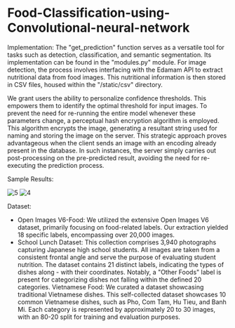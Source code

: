 # Food-Classification-using-Convolutional-neural-network




Implementation:
The "get_prediction" function serves as a versatile tool for tasks such as detection, classification, and semantic segmentation. Its implementation can be found in the "modules.py" module. For image detection, the process involves interfacing with the Edamam API to extract nutritional data from food images. This nutritional information is then stored in CSV files, housed within the "/static/csv" directory.

We grant users the ability to personalize confidence thresholds. This empowers them to identify the optimal threshold for input images. To prevent the need for re-running the entire model whenever these parameters change, a perceptual hash encryption algorithm is employed. This algorithm encrypts the image, generating a resultant string used for naming and storing the image on the server. This strategic approach proves advantageous when the client sends an image with an encoding already present in the database. In such instances, the server simply carries out post-processing on the pre-predicted result, avoiding the need for re-executing the prediction process.

Sample Results:

![5](https://github.com/SukeshRondla/Food-Classification-using-Convolutional-neural-network/assets/65500920/27148bf3-0678-4326-abba-39722ff9d454)
![4](https://github.com/SukeshRondla/Food-Classification-using-Convolutional-neural-network/assets/65500920/80224509-772b-4ea8-a2c0-443c9e71bf4d)


Dataset:
- Open Images V6-Food: We utilized the extensive Open Images V6 dataset, primarily focusing on food-related labels. Our extraction yielded 18 specific labels, encompassing over 20,000 images.
- School Lunch Dataset: This collection comprises 3,940 photographs capturing Japanese high school students. All images are taken from a consistent frontal angle and serve the purpose of evaluating student nutrition. The dataset contains 21 distinct labels, indicating the types of dishes along - with their coordinates. Notably, a "Other Foods" label is present for categorizing dishes not falling within the defined 20 categories.
Vietnamese Food: We curated a dataset showcasing traditional Vietnamese dishes. This self-collected dataset showcases 10 common Vietnamese dishes, such as Pho, Com Tam, Hu Tieu, and Banh Mi. Each category is represented by approximately 20 to 30 images, with an 80-20 split for training and evaluation purposes.
